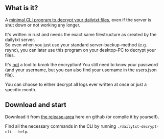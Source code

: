 ## What is it?
A <ins>minimal CLI program to decrypt your dailytxt files</ins>, even if the server is shut down or not working any longer.

It's written in rust and needs the exact same filestructure as created by the dailytxt server.  
So even when you just use your standard server-backup-method (e.g. rsync), you can later use this program on your desktop-PC to decrypt your files.

It's <ins>not</ins> a tool to *break* the encryption! You still need to know your password (and your username, but you can also find your username in the users.json file).

You can choose to either decrypt all logs ever written at once or just a specific month.

## Download and start
Download it from [the release-area](https://github.com/PhiTux/dailytxt-decrypt-cli/releases) here on github (or compile it by yourself).

Find all the necessary commands in the CLI by running `./dailytxt-decrypt-cli --help`.
